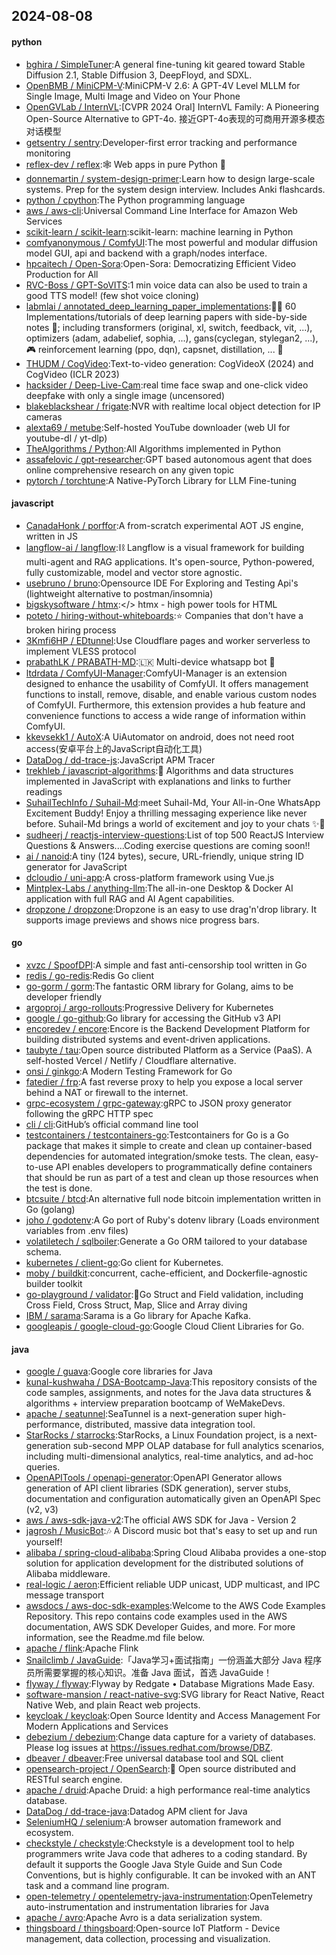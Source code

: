 ## 2024-08-08

#### python
* [bghira / SimpleTuner](https://github.com/bghira/SimpleTuner):A general fine-tuning kit geared toward Stable Diffusion 2.1, Stable Diffusion 3, DeepFloyd, and SDXL.
* [OpenBMB / MiniCPM-V](https://github.com/OpenBMB/MiniCPM-V):MiniCPM-V 2.6: A GPT-4V Level MLLM for Single Image, Multi Image and Video on Your Phone
* [OpenGVLab / InternVL](https://github.com/OpenGVLab/InternVL):[CVPR 2024 Oral] InternVL Family: A Pioneering Open-Source Alternative to GPT-4o. 接近GPT-4o表现的可商用开源多模态对话模型
* [getsentry / sentry](https://github.com/getsentry/sentry):Developer-first error tracking and performance monitoring
* [reflex-dev / reflex](https://github.com/reflex-dev/reflex):🕸️ Web apps in pure Python 🐍
* [donnemartin / system-design-primer](https://github.com/donnemartin/system-design-primer):Learn how to design large-scale systems. Prep for the system design interview. Includes Anki flashcards.
* [python / cpython](https://github.com/python/cpython):The Python programming language
* [aws / aws-cli](https://github.com/aws/aws-cli):Universal Command Line Interface for Amazon Web Services
* [scikit-learn / scikit-learn](https://github.com/scikit-learn/scikit-learn):scikit-learn: machine learning in Python
* [comfyanonymous / ComfyUI](https://github.com/comfyanonymous/ComfyUI):The most powerful and modular diffusion model GUI, api and backend with a graph/nodes interface.
* [hpcaitech / Open-Sora](https://github.com/hpcaitech/Open-Sora):Open-Sora: Democratizing Efficient Video Production for All
* [RVC-Boss / GPT-SoVITS](https://github.com/RVC-Boss/GPT-SoVITS):1 min voice data can also be used to train a good TTS model! (few shot voice cloning)
* [labmlai / annotated_deep_learning_paper_implementations](https://github.com/labmlai/annotated_deep_learning_paper_implementations):🧑‍🏫 60 Implementations/tutorials of deep learning papers with side-by-side notes 📝; including transformers (original, xl, switch, feedback, vit, ...), optimizers (adam, adabelief, sophia, ...), gans(cyclegan, stylegan2, ...), 🎮 reinforcement learning (ppo, dqn), capsnet, distillation, ... 🧠
* [THUDM / CogVideo](https://github.com/THUDM/CogVideo):Text-to-video generation: CogVideoX (2024) and CogVideo (ICLR 2023)
* [hacksider / Deep-Live-Cam](https://github.com/hacksider/Deep-Live-Cam):real time face swap and one-click video deepfake with only a single image (uncensored)
* [blakeblackshear / frigate](https://github.com/blakeblackshear/frigate):NVR with realtime local object detection for IP cameras
* [alexta69 / metube](https://github.com/alexta69/metube):Self-hosted YouTube downloader (web UI for youtube-dl / yt-dlp)
* [TheAlgorithms / Python](https://github.com/TheAlgorithms/Python):All Algorithms implemented in Python
* [assafelovic / gpt-researcher](https://github.com/assafelovic/gpt-researcher):GPT based autonomous agent that does online comprehensive research on any given topic
* [pytorch / torchtune](https://github.com/pytorch/torchtune):A Native-PyTorch Library for LLM Fine-tuning

#### javascript
* [CanadaHonk / porffor](https://github.com/CanadaHonk/porffor):A from-scratch experimental AOT JS engine, written in JS
* [langflow-ai / langflow](https://github.com/langflow-ai/langflow):⛓️ Langflow is a visual framework for building multi-agent and RAG applications. It's open-source, Python-powered, fully customizable, model and vector store agnostic.
* [usebruno / bruno](https://github.com/usebruno/bruno):Opensource IDE For Exploring and Testing Api's (lightweight alternative to postman/insomnia)
* [bigskysoftware / htmx](https://github.com/bigskysoftware/htmx):</> htmx - high power tools for HTML
* [poteto / hiring-without-whiteboards](https://github.com/poteto/hiring-without-whiteboards):⭐️ Companies that don't have a broken hiring process
* [3Kmfi6HP / EDtunnel](https://github.com/3Kmfi6HP/EDtunnel):Use Cloudflare pages and worker serverless to implement VLESS protocol
* [prabathLK / PRABATH-MD](https://github.com/prabathLK/PRABATH-MD):🇱🇰 Multi-device whatsapp bot 🎉
* [ltdrdata / ComfyUI-Manager](https://github.com/ltdrdata/ComfyUI-Manager):ComfyUI-Manager is an extension designed to enhance the usability of ComfyUI. It offers management functions to install, remove, disable, and enable various custom nodes of ComfyUI. Furthermore, this extension provides a hub feature and convenience functions to access a wide range of information within ComfyUI.
* [kkevsekk1 / AutoX](https://github.com/kkevsekk1/AutoX):A UiAutomator on android, does not need root access(安卓平台上的JavaScript自动化工具)
* [DataDog / dd-trace-js](https://github.com/DataDog/dd-trace-js):JavaScript APM Tracer
* [trekhleb / javascript-algorithms](https://github.com/trekhleb/javascript-algorithms):📝 Algorithms and data structures implemented in JavaScript with explanations and links to further readings
* [SuhailTechInfo / Suhail-Md](https://github.com/SuhailTechInfo/Suhail-Md):meet Suhail-Md, Your All-in-One WhatsApp Excitement Buddy! Enjoy a thrilling messaging experience like never before. Suhail-Md brings a world of excitement and joy to your chats ✨🤖
* [sudheerj / reactjs-interview-questions](https://github.com/sudheerj/reactjs-interview-questions):List of top 500 ReactJS Interview Questions & Answers....Coding exercise questions are coming soon!!
* [ai / nanoid](https://github.com/ai/nanoid):A tiny (124 bytes), secure, URL-friendly, unique string ID generator for JavaScript
* [dcloudio / uni-app](https://github.com/dcloudio/uni-app):A cross-platform framework using Vue.js
* [Mintplex-Labs / anything-llm](https://github.com/Mintplex-Labs/anything-llm):The all-in-one Desktop & Docker AI application with full RAG and AI Agent capabilities.
* [dropzone / dropzone](https://github.com/dropzone/dropzone):Dropzone is an easy to use drag'n'drop library. It supports image previews and shows nice progress bars.

#### go
* [xvzc / SpoofDPI](https://github.com/xvzc/SpoofDPI):A simple and fast anti-censorship tool written in Go
* [redis / go-redis](https://github.com/redis/go-redis):Redis Go client
* [go-gorm / gorm](https://github.com/go-gorm/gorm):The fantastic ORM library for Golang, aims to be developer friendly
* [argoproj / argo-rollouts](https://github.com/argoproj/argo-rollouts):Progressive Delivery for Kubernetes
* [google / go-github](https://github.com/google/go-github):Go library for accessing the GitHub v3 API
* [encoredev / encore](https://github.com/encoredev/encore):Encore is the Backend Development Platform for building distributed systems and event-driven applications.
* [taubyte / tau](https://github.com/taubyte/tau):Open source distributed Platform as a Service (PaaS). A self-hosted Vercel / Netlify / Cloudflare alternative.
* [onsi / ginkgo](https://github.com/onsi/ginkgo):A Modern Testing Framework for Go
* [fatedier / frp](https://github.com/fatedier/frp):A fast reverse proxy to help you expose a local server behind a NAT or firewall to the internet.
* [grpc-ecosystem / grpc-gateway](https://github.com/grpc-ecosystem/grpc-gateway):gRPC to JSON proxy generator following the gRPC HTTP spec
* [cli / cli](https://github.com/cli/cli):GitHub’s official command line tool
* [testcontainers / testcontainers-go](https://github.com/testcontainers/testcontainers-go):Testcontainers for Go is a Go package that makes it simple to create and clean up container-based dependencies for automated integration/smoke tests. The clean, easy-to-use API enables developers to programmatically define containers that should be run as part of a test and clean up those resources when the test is done.
* [btcsuite / btcd](https://github.com/btcsuite/btcd):An alternative full node bitcoin implementation written in Go (golang)
* [joho / godotenv](https://github.com/joho/godotenv):A Go port of Ruby's dotenv library (Loads environment variables from .env files)
* [volatiletech / sqlboiler](https://github.com/volatiletech/sqlboiler):Generate a Go ORM tailored to your database schema.
* [kubernetes / client-go](https://github.com/kubernetes/client-go):Go client for Kubernetes.
* [moby / buildkit](https://github.com/moby/buildkit):concurrent, cache-efficient, and Dockerfile-agnostic builder toolkit
* [go-playground / validator](https://github.com/go-playground/validator):💯Go Struct and Field validation, including Cross Field, Cross Struct, Map, Slice and Array diving
* [IBM / sarama](https://github.com/IBM/sarama):Sarama is a Go library for Apache Kafka.
* [googleapis / google-cloud-go](https://github.com/googleapis/google-cloud-go):Google Cloud Client Libraries for Go.

#### java
* [google / guava](https://github.com/google/guava):Google core libraries for Java
* [kunal-kushwaha / DSA-Bootcamp-Java](https://github.com/kunal-kushwaha/DSA-Bootcamp-Java):This repository consists of the code samples, assignments, and notes for the Java data structures & algorithms + interview preparation bootcamp of WeMakeDevs.
* [apache / seatunnel](https://github.com/apache/seatunnel):SeaTunnel is a next-generation super high-performance, distributed, massive data integration tool.
* [StarRocks / starrocks](https://github.com/StarRocks/starrocks):StarRocks, a Linux Foundation project, is a next-generation sub-second MPP OLAP database for full analytics scenarios, including multi-dimensional analytics, real-time analytics, and ad-hoc queries.
* [OpenAPITools / openapi-generator](https://github.com/OpenAPITools/openapi-generator):OpenAPI Generator allows generation of API client libraries (SDK generation), server stubs, documentation and configuration automatically given an OpenAPI Spec (v2, v3)
* [aws / aws-sdk-java-v2](https://github.com/aws/aws-sdk-java-v2):The official AWS SDK for Java - Version 2
* [jagrosh / MusicBot](https://github.com/jagrosh/MusicBot):🎶 A Discord music bot that's easy to set up and run yourself!
* [alibaba / spring-cloud-alibaba](https://github.com/alibaba/spring-cloud-alibaba):Spring Cloud Alibaba provides a one-stop solution for application development for the distributed solutions of Alibaba middleware.
* [real-logic / aeron](https://github.com/real-logic/aeron):Efficient reliable UDP unicast, UDP multicast, and IPC message transport
* [awsdocs / aws-doc-sdk-examples](https://github.com/awsdocs/aws-doc-sdk-examples):Welcome to the AWS Code Examples Repository. This repo contains code examples used in the AWS documentation, AWS SDK Developer Guides, and more. For more information, see the Readme.md file below.
* [apache / flink](https://github.com/apache/flink):Apache Flink
* [Snailclimb / JavaGuide](https://github.com/Snailclimb/JavaGuide):「Java学习+面试指南」一份涵盖大部分 Java 程序员所需要掌握的核心知识。准备 Java 面试，首选 JavaGuide！
* [flyway / flyway](https://github.com/flyway/flyway):Flyway by Redgate • Database Migrations Made Easy.
* [software-mansion / react-native-svg](https://github.com/software-mansion/react-native-svg):SVG library for React Native, React Native Web, and plain React web projects.
* [keycloak / keycloak](https://github.com/keycloak/keycloak):Open Source Identity and Access Management For Modern Applications and Services
* [debezium / debezium](https://github.com/debezium/debezium):Change data capture for a variety of databases. Please log issues at https://issues.redhat.com/browse/DBZ.
* [dbeaver / dbeaver](https://github.com/dbeaver/dbeaver):Free universal database tool and SQL client
* [opensearch-project / OpenSearch](https://github.com/opensearch-project/OpenSearch):🔎 Open source distributed and RESTful search engine.
* [apache / druid](https://github.com/apache/druid):Apache Druid: a high performance real-time analytics database.
* [DataDog / dd-trace-java](https://github.com/DataDog/dd-trace-java):Datadog APM client for Java
* [SeleniumHQ / selenium](https://github.com/SeleniumHQ/selenium):A browser automation framework and ecosystem.
* [checkstyle / checkstyle](https://github.com/checkstyle/checkstyle):Checkstyle is a development tool to help programmers write Java code that adheres to a coding standard. By default it supports the Google Java Style Guide and Sun Code Conventions, but is highly configurable. It can be invoked with an ANT task and a command line program.
* [open-telemetry / opentelemetry-java-instrumentation](https://github.com/open-telemetry/opentelemetry-java-instrumentation):OpenTelemetry auto-instrumentation and instrumentation libraries for Java
* [apache / avro](https://github.com/apache/avro):Apache Avro is a data serialization system.
* [thingsboard / thingsboard](https://github.com/thingsboard/thingsboard):Open-source IoT Platform - Device management, data collection, processing and visualization.

